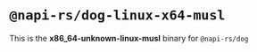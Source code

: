 # `@napi-rs/dog-linux-x64-musl`

This is the **x86_64-unknown-linux-musl** binary for `@napi-rs/dog`

